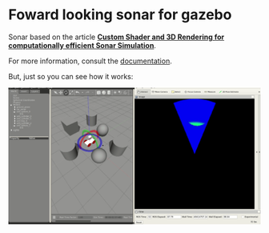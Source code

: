 Foward looking sonar for gazebo
=======================================

Sonar based on the article **[Custom Shader and 3D Rendering for computationally efficient Sonar Simulation](http://sibgrapi.sid.inpe.br/col/sid.inpe.br/sibgrapi/2016/08.09.11.51/doc/sibgrapi16.pdf)**.

For more information, consult the [documentation](https://github.com/Brazilian-Institute-of-Robotics/forward_looking_sonar_gazebo/wiki).

But, just so you can see how it works:

![SonarDemos](doc/Images/sonarRotation.gif)
